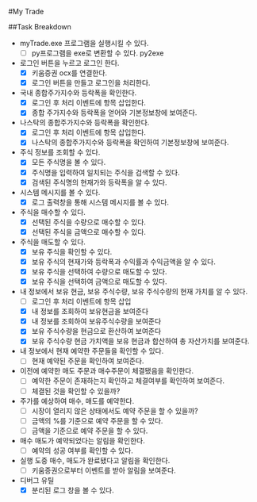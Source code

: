 
#My Trade

##Task Breakdown
- myTrade.exe 프로그램을 실행시킬 수 있다.
    - [ ] py프로그램을 exe로 변환할 수 있다. py2exe
- 로그인 버튼을 누르고 로그인 한다.
    - [x] 키움증권 ocx를 연결한다.
    - [x] 로그인 버튼을 만들고 로그인을 처리한다.
- 국내 종합주가지수와 등락폭을 확인한다.
    - [x] 로그인 후 처리 이벤트에 항목 삽입한다.
    - [x] 종합 주가지수와 등락폭을 얻어와 기본정보창에 보여준다.
- 나스탁의 종합주가지수와 등락폭을 확인한다.
    - [x] 로그인 후 처리 이벤트에 항목 삽입한다.
    - [x] 나스탁의 종합주가지수와 등락폭을 확인하여 기본정보창에 보여준다.
- 주식 정보를 조회할 수 있다.
    - [x] 모든 주식명을 볼 수 있다.
    - [x] 주식명을 입력하여 일치되는 주식을 검색할 수 있다.
    - [x] 검색된 주식명의 현재가와 등락폭을 알 수 있다.
- 시스템 메시지를 볼 수 있다.
    - [x] 로그 출력창을 통해 시스템 메시지를 볼 수 있다.
- 주식을 매수할 수 있다.    
    - [x] 선택된 주식을 수량으로 매수할 수 있다.
    - [x] 선택된 주식을 금액으로 매수할 수 있다.
- 주식을 매도할 수 있다.
    - [x] 보유 주식을 확인할 수 있다.
    - [x] 보유 주식의 현재가와 등락폭과 수익률과 수익금액을 알 수 있다.
    - [x] 보유 주식을 선택하여 수량으로 매도할 수 있다.
    - [x] 보유 주식을 선택하여 금액으로 매도할 수 있다. 
- 내 정보에서 보유 현금, 보유 주식수량, 보유 주식수량의 현재 가치를 알 수 있다.
    - [ ] 로그인 후 처리 이벤트에 항목 삽입
    - [x] 내 정보를 조회하여 보유현금을 보여준다
    - [x] 내 정보를 조회하여 보유주식수량을 보여준다     
    - [x] 보유 주식수량을 현금으로 환산하여 보여준다
    - [x] 보유 주식수량 현금 가치액을 보유 현금과 합산하여 총 자산가치를 보여준다.
- 내 정보에서 현재 예약한 주문들을 확인할 수 있다.
    - [ ] 현재 예약된 주문을 확인하여 보여준다.
- 이전에 예약한 매도 주문과 매수주문이 체결됐음을 확인한다.
    - [ ] 예약한 주문이 존재하는지 확인하고 체결여부를 확인하여 보여준다.
    - [ ] 체결된 것을 확인할 수 있을까?
- 주가를 예상하여 매수, 매도를 예약한다.
    - [ ] 시장이 열리지 않은 상태에서도 예약 주문을 할 수 있을까?
    - [ ] 금액의 %를 기준으로 예약 주문을 할 수 있다.
    - [ ] 금액을 기준으로 예약 주문을 할 수 있다.
- 매수 매도가 예약되었다는 알림을 확인한다.
    - [ ] 예약의 성공 여부를 확인할 수 있다.
- 실행 도중 매수, 매도가 완료됐다고 알림을 확인한다.
    - [ ] 키움증권으로부터 이벤트를 받아 알림을 보여준다.
- 디버그 유틸
    - [x] 분리된 로그 창을 볼 수 있다.